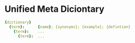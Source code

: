 # Unified Meta Diciontary


```yaml
{dictionary}
  {term}:      {name}; {synonyms}; {example}; {defintion}
    {term}:    ...
      {term}:  ...
```
